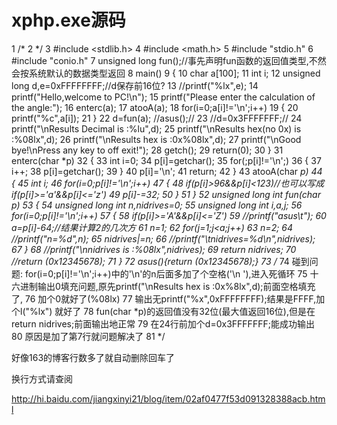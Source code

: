 # xphp.exe源码  


1 /*  2 */  3 #include <stdlib.h>  4 #include <math.h>  5 #include "stdio.h"  6 #include "conio.h"  7 unsigned long fun();//事先声明fun函数的返回值类型,不然会按系统默认的数据类型返回  8 main()  9 { 10     char a[100]; 11     int  i; 12     unsigned long d,e=0xFFFFFFFF;//d保存前16位? 13     //printf("%lx",e); 14     printf("Hello,welcome to PC!\n"); 15     printf("Please enter the calculation of the angle:"); 16     enterc(a); 17     atooA(a); 18     for(i=0;a[i]!='\n';i++) 19     { 20         printf("%c",a[i]); 21     } 22     d=fun(a); //asus();// 23     //d=0x3FFFFFFF;// 24     printf("\nResults Decimal is :%lu",d); 25     printf("\nResults hex(no 0x) is :%08lx",d); 26     printf("\nResults hex is :0x%08lx",d); 27     printf("\nGood bye!\nPress any key to off exit!"); 28     getch(); 29     return(0); 30 } 31 enterc(char *p) 32 { 33     int i=0; 34     p[i]=getchar(); 35     for(;p[i]!='\n';) 36     { 37         i++; 38         p[i]=getchar(); 39     } 40     p[i]='\n'; 41     return; 42 } 43 atooA(char *p) 44 { 45     int i; 46     for(i=0;p[i]!='\n';i++) 47     { 48         if(p[i]>96&&p[i]<123)//也可以写成if(p[i]>='a'&&p[i]<='z') 49             p[i]-=32; 50      } 51 } 52 unsigned long int  fun(char *p) 53 { 54     unsigned long int n,nidrives=0; 55     unsigned long int  i,a,j; 56     for(i=0;p[i]!='\n';i++) 57     { 58         if(p[i]>='A'&&p[i]<='Z') 59             //printf("asus\t"); 60             a=p[i]-64;//结果计算2的几次方 61             n=1; 62             for(j=1;j<a;j++) 63                 n*=2; 64             //printf("n=%d",n); 65             nidrives|=n; 66             //printf("\tnidrives=%d\n",nidrives); 67      } 68      //printf("\nnidrives is :%08lx",nidrives); 69      return nidrives; 70      //return (0x12345678); 71 } 72 asus(){return (0x12345678);} 73 /* 74 碰到问题:   for(i=0;p[i]!='\n';i++)中的'\n'的n后面多加了个空格('\n '),进入死循环 75 十六进制输出0填充问题,原先printf("\nResults hex is :0x%8lx",d);前面空格填充了, 76 加个0就好了(%08lx) 77 输出无printf("%x",0xFFFFFFFF);结果是FFFF,加个l("%lx") 就好了 78 fun(char *p)的返回值没有32位(最大值返回16位),但是在return nidrives;前面输出地正常 79 在24行前加个d=0x3FFFFFFF;能成功输出 80 原因是加了第7行就问题解决了 81 */

好像163的博客行数多了就自动删除回车了

换行方式请查阅

http://hi.baidu.com/jiangxinyi21/blog/item/02af0477f53d091328388acb.html
